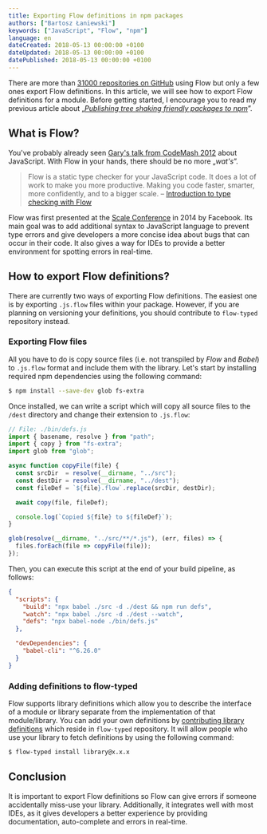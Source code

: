 ```yaml
---
title: Exporting Flow definitions in npm packages
authors: ["Bartosz Łaniewski"]
keywords: ["JavaScript", "Flow", "npm"]
language: en
dateCreated: 2018-05-13 00:00:00 +0100
dateUpdated: 2018-05-13 00:00:00 +0100
datePublished: 2018-05-13 00:00:00 +0100
---
```


There are more than [31000 repositories on GitHub][1] using Flow but only a few ones export Flow definitions. In this article, we will see how to export Flow definitions for a module. Before getting started, I encourage you to read my previous article about „_[Publishing tree shaking friendly packages to npm](/javascript/2018/04/29/publishing-packages-to-npm.html)_”.

## What is Flow?

You've probably already seen [Gary's talk from CodeMash 2012](https://www.destroyallsoftware.com/talks/wat) about JavaScript. With Flow in your hands, there should be no more „_wat's_”.

>Flow is a static type checker for your JavaScript code. It does a lot of work to make you more productive. Making you code faster, smarter, more confidently, and to a bigger scale. – [Introduction to type checking with Flow](https://flow.org/en/docs/getting-started/)

Flow was first presented at the [Scale Conference](https://atscaleconference.com/) in 2014 by Facebook. Its main goal was to add additional syntax to JavaScript language to prevent type errors and give developers a more concise idea about bugs that can occur in their code. It also gives a way for IDEs to provide a better environment for spotting errors in real-time.

## How to export Flow definitions?

There are currently two ways of exporting Flow definitions. The easiest one is by exporting `.js.flow` files within your package. However, if you are planning on versioning your definitions, you should contribute to `flow-typed` repository instead.

### Exporting Flow files

All you have to do is copy source files (i.e. not transpiled by _Flow_ and _Babel_) to `.js.flow` format and include them with the library. Let's start by installing required npm dependencies using the following command:

```bash
$ npm install --save-dev glob fs-extra
```

Once installed, we can write a script which will copy all source files to the `/dest` directory and change their extension to `.js.flow`:

```javascript
// File: ./bin/defs.js
import { basename, resolve } from "path";
import { copy } from "fs-extra";
import glob from "glob";

async function copyFile(file) {
  const srcDir  = resolve(__dirname, "../src");
  const destDir = resolve(__dirname, "../dest");
  const fileDef = `${file}.flow`.replace(srcDir, destDir);

  await copy(file, fileDef);

  console.log(`Copied ${file} to ${fileDef}`);
}

glob(resolve(__dirname, "../src/**/*.js"), (err, files) => {
  files.forEach(file => copyFile(file));
});
```

Then, you can execute this script at the end of your build pipeline, as follows:

```json
{
  "scripts": {
    "build": "npx babel ./src -d ./dest && npm run defs",
    "watch": "npx babel ./src -d ./dest --watch",
    "defs": "npx babel-node ./bin/defs.js"
  },

  "devDependencies": {
    "babel-cli": "^6.26.0"
  }
}
```

### Adding definitions to flow-typed

Flow supports library definitions which allow you to describe the interface of a module or library separate from the implementation of that module/library. You can add your own definitions by [contributing library definitions][3] which reside in `flow-typed` repository. It will allow people who use your library to fetch definitions by using the following command:

```bash
$ flow-typed install library@x.x.x
```

## Conclusion

It is important to export Flow definitions so Flow can give errors if someone accidentally miss-use your library. Additionally, it integrates well with most IDEs, as it gives developers a better experience by providing documentation, auto-complete and errors in real-time.

[1]: https://github.com/facebook/flow/network/dependents
[2]: https://github.com/flowtype/flow-typed/wiki/FAQs
[3]: https://github.com/flowtype/flow-typed/wiki/Contributing-Library-Definitions
